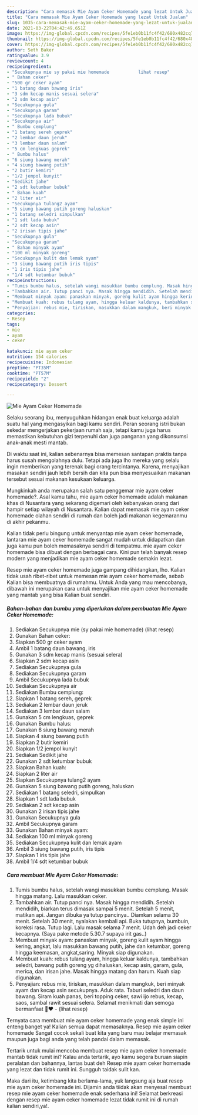 ```yaml
---
description: "Cara memasak Mie Ayam Ceker Homemade yang lezat Untuk Jualan"
title: "Cara memasak Mie Ayam Ceker Homemade yang lezat Untuk Jualan"
slug: 1035-cara-memasak-mie-ayam-ceker-homemade-yang-lezat-untuk-jualan
date: 2021-03-22T04:42:49.651Z
image: https://img-global.cpcdn.com/recipes/5fe1eb0b11fc4f42/680x482cq70/mie-ayam-ceker-homemade-foto-resep-utama.jpg
thumbnail: https://img-global.cpcdn.com/recipes/5fe1eb0b11fc4f42/680x482cq70/mie-ayam-ceker-homemade-foto-resep-utama.jpg
cover: https://img-global.cpcdn.com/recipes/5fe1eb0b11fc4f42/680x482cq70/mie-ayam-ceker-homemade-foto-resep-utama.jpg
author: Seth Baker
ratingvalue: 3.9
reviewcount: 4
recipeingredient:
- "Secukupnya mie sy pakai mie homemade           lihat resep"
- " Bahan ceker"
- "500 gr ceker ayam"
- "1 batang daun bawang iris"
- "3 sdm kecap manis sesuai selera"
- "2 sdm kecap asin"
- "Secukupnya gula"
- "Secukupnya garam"
- "Secukupnya lada bubuk"
- "Secukupnya air"
- " Bumbu cemplung"
- "1 batang sereh geprek"
- "2 lembar daun jeruk"
- "3 lembar daun salam"
- "5 cm lengkuas geprek"
- " Bumbu halus"
- "6 siung bawang merah"
- "4 siung bawang putih"
- "2 butir kemiri"
- "1/2 jempol kunyit"
- "Sedikit jahe"
- "2 sdt ketumbar bubuk"
- " Bahan kuah"
- "2 liter air"
- "Secukupnya tulang2 ayam"
- "5 siung bawang putih goreng haluskan"
- "1 batang seledri simpulkan"
- "1 sdt lada bubuk"
- "2 sdt kecap asin"
- "2 irisan tipis jahe"
- "Secukupnya gula"
- "Secukupnya garam"
- " Bahan minyak ayam"
- "100 ml minyak goreng"
- "Secukupnya kulit dan lemak ayam"
- "3 siung bawang putih iris tipis"
- "1 iris tipis jahe"
- "1/4 sdt ketumbar bubuk"
recipeinstructions:
- "Tumis bumbu halus, setelah wangi masukkan bumbu cemplung. Masak hingga matang. Lalu masukkan ceker."
- "Tambahkan air. Tutup panci nya. Masak hingga mendidih. Setelah mendidih, biarkan terus dimasak sampai 5 menit. Setelah 5 menit, matikan api. Jangan dibuka ya tutup pancinya.. Diamkan selama 30 menit. Setelah 30 menit, nyalakan kembali api. Buka tutupnya, bumbuin, koreksi rasa. Tutup lagi. Lalu masak selama 7 menit. Udah deh jadi ceker kecapnya. (Saya pake metode 5.30.7 supaya irit gas..)"
- "Membuat minyak ayam: panaskan minyak, goreng kulit ayam hingga kering, angkat, lalu masukkan bawang putih, jahe dan ketumbar, goreng hingga keemasan, angkat,saring. Minyak siap digunakan."
- "Membuat kuah: rebus tulang ayam, hingga keluar kaldunya, tambahkan seledri, bawang putih goreng yg dihaluskan, kecap asin, garam, gula, merica, dan irisan jahe. Masak hingga matang dan harum. Kuah siap digunakan."
- "Penyajian: rebus mie, tiriskan, masukkan dalam mangkuk, beri minyak ayam dan kecap asin secukupnya. Aduk rata. Taburi seledri dan daun bawang. Siram kuah panas, beri topping ceker, sawi ijo rebus, kecap, saos, sambal rawit sesuai selera. Selamat menikmati dan semoga bermanfaat 🤗❤           (lihat resep)"
categories:
- Resep
tags:
- mie
- ayam
- ceker

katakunci: mie ayam ceker 
nutrition: 154 calories
recipecuisine: Indonesian
preptime: "PT35M"
cooktime: "PT57M"
recipeyield: "2"
recipecategory: Dessert

---
```



![Mie Ayam Ceker Homemade](https://img-global.cpcdn.com/recipes/5fe1eb0b11fc4f42/680x482cq70/mie-ayam-ceker-homemade-foto-resep-utama.jpg)

Selaku seorang ibu, menyuguhkan hidangan enak buat keluarga adalah suatu hal yang mengasyikan bagi kamu sendiri. Peran seorang istri bukan sekedar mengerjakan pekerjaan rumah saja, tetapi kamu juga harus memastikan kebutuhan gizi terpenuhi dan juga panganan yang dikonsumsi anak-anak mesti mantab.

Di waktu  saat ini, kalian sebenarnya bisa memesan santapan praktis tanpa harus susah mengolahnya dulu. Tetapi ada juga lho mereka yang selalu ingin memberikan yang terenak bagi orang tercintanya. Karena, menyajikan masakan sendiri jauh lebih bersih dan kita pun bisa menyesuaikan makanan tersebut sesuai makanan kesukaan keluarga. 



Mungkinkah anda merupakan salah satu penggemar mie ayam ceker homemade?. Asal kamu tahu, mie ayam ceker homemade adalah makanan khas di Nusantara yang sekarang digemari oleh kebanyakan orang dari hampir setiap wilayah di Nusantara. Kalian dapat memasak mie ayam ceker homemade olahan sendiri di rumah dan boleh jadi makanan kegemaranmu di akhir pekanmu.

Kalian tidak perlu bingung untuk menyantap mie ayam ceker homemade, lantaran mie ayam ceker homemade sangat mudah untuk didapatkan dan juga kamu pun boleh memasaknya sendiri di tempatmu. mie ayam ceker homemade bisa dibuat dengan berbagai cara. Kini pun telah banyak resep modern yang menjadikan mie ayam ceker homemade semakin lezat.

Resep mie ayam ceker homemade juga gampang dihidangkan, lho. Kalian tidak usah ribet-ribet untuk memesan mie ayam ceker homemade, sebab Kalian bisa membuatnya di rumahmu. Untuk Anda yang mau mencobanya, dibawah ini merupakan cara untuk menyajikan mie ayam ceker homemade yang mantab yang bisa Kalian buat sendiri.

<!--inarticleads1-->

##### Bahan-bahan dan bumbu yang diperlukan dalam pembuatan Mie Ayam Ceker Homemade:

1. Sediakan Secukupnya mie (sy pakai mie homemade)           (lihat resep)
1. Gunakan  Bahan ceker:
1. Siapkan 500 gr ceker ayam
1. Ambil 1 batang daun bawang, iris
1. Gunakan 3 sdm kecap manis (sesuai selera)
1. Siapkan 2 sdm kecap asin
1. Sediakan Secukupnya gula
1. Sediakan Secukupnya garam
1. Ambil Secukupnya lada bubuk
1. Sediakan Secukupnya air
1. Sediakan  Bumbu cemplung:
1. Siapkan 1 batang sereh, geprek
1. Sediakan 2 lembar daun jeruk
1. Sediakan 3 lembar daun salam
1. Gunakan 5 cm lengkuas, geprek
1. Gunakan  Bumbu halus:
1. Gunakan 6 siung bawang merah
1. Siapkan 4 siung bawang putih
1. Siapkan 2 butir kemiri
1. Siapkan 1/2 jempol kunyit
1. Sediakan Sedikit jahe
1. Gunakan 2 sdt ketumbar bubuk
1. Siapkan  Bahan kuah:
1. Siapkan 2 liter air
1. Siapkan Secukupnya tulang2 ayam
1. Gunakan 5 siung bawang putih goreng, haluskan
1. Sediakan 1 batang seledri, simpulkan
1. Siapkan 1 sdt lada bubuk
1. Sediakan 2 sdt kecap asin
1. Gunakan 2 irisan tipis jahe
1. Gunakan Secukupnya gula
1. Ambil Secukupnya garam
1. Gunakan  Bahan minyak ayam:
1. Sediakan 100 ml minyak goreng
1. Sediakan Secukupnya kulit dan lemak ayam
1. Ambil 3 siung bawang putih, iris tipis
1. Siapkan 1 iris tipis jahe
1. Ambil 1/4 sdt ketumbar bubuk




<!--inarticleads2-->

##### Cara membuat Mie Ayam Ceker Homemade:

1. Tumis bumbu halus, setelah wangi masukkan bumbu cemplung. Masak hingga matang. Lalu masukkan ceker.
1. Tambahkan air. Tutup panci nya. Masak hingga mendidih. Setelah mendidih, biarkan terus dimasak sampai 5 menit. Setelah 5 menit, matikan api. Jangan dibuka ya tutup pancinya.. Diamkan selama 30 menit. Setelah 30 menit, nyalakan kembali api. Buka tutupnya, bumbuin, koreksi rasa. Tutup lagi. Lalu masak selama 7 menit. Udah deh jadi ceker kecapnya. (Saya pake metode 5.30.7 supaya irit gas..)
1. Membuat minyak ayam: panaskan minyak, goreng kulit ayam hingga kering, angkat, lalu masukkan bawang putih, jahe dan ketumbar, goreng hingga keemasan, angkat,saring. Minyak siap digunakan.
1. Membuat kuah: rebus tulang ayam, hingga keluar kaldunya, tambahkan seledri, bawang putih goreng yg dihaluskan, kecap asin, garam, gula, merica, dan irisan jahe. Masak hingga matang dan harum. Kuah siap digunakan.
1. Penyajian: rebus mie, tiriskan, masukkan dalam mangkuk, beri minyak ayam dan kecap asin secukupnya. Aduk rata. Taburi seledri dan daun bawang. Siram kuah panas, beri topping ceker, sawi ijo rebus, kecap, saos, sambal rawit sesuai selera. Selamat menikmati dan semoga bermanfaat 🤗❤ -           (lihat resep)




Ternyata cara membuat mie ayam ceker homemade yang enak simple ini enteng banget ya! Kalian semua dapat memasaknya. Resep mie ayam ceker homemade Sangat cocok sekali buat kita yang baru mau belajar memasak maupun juga bagi anda yang telah pandai dalam memasak.

Tertarik untuk mulai mencoba membuat resep mie ayam ceker homemade mantab tidak rumit ini? Kalau anda tertarik, ayo kamu segera buruan siapin peralatan dan bahannya, lantas buat deh Resep mie ayam ceker homemade yang lezat dan tidak rumit ini. Sungguh taidak sulit kan. 

Maka dari itu, ketimbang kita berlama-lama, yuk langsung aja buat resep mie ayam ceker homemade ini. Dijamin anda tiidak akan menyesal membuat resep mie ayam ceker homemade enak sederhana ini! Selamat berkreasi dengan resep mie ayam ceker homemade lezat tidak rumit ini di rumah kalian sendiri,ya!.

